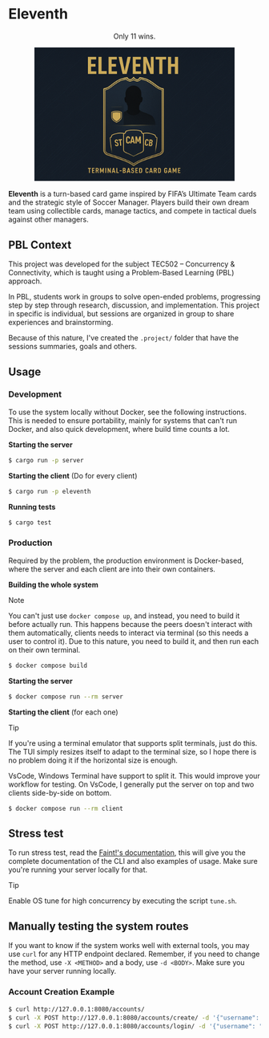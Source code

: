 # Eleventh

<p align="center">Only 11 wins.</p>

<p align="center">
    <img src=".project/images/cover.png" alt="Eleventh Cover" width="400" style="max-width:100%;">
</p>

**Eleventh** is a turn-based card game inspired by FIFA’s Ultimate Team cards and the strategic style of Soccer Manager.
Players build their own dream team using collectible cards, manage tactics, and compete in tactical duels against other managers. 


## PBL Context

This project was developed for the subject TEC502 – Concurrency & Connectivity, which is taught using a Problem-Based Learning (PBL) approach.

In PBL, students work in groups to solve open-ended problems, progressing step by step through research, discussion, and implementation. This project in specific is individual, but sessions are organized in group to share experiences and brainstorming.

Because of this nature, I've created the `.project/` folder that have the sessions summaries, goals and others.

## Usage

### Development

To use the system locally without Docker, see the following instructions.
This is needed to ensure portability, mainly for systems that can't run Docker,
and also quick development, where build time counts a lot.

**Starting the server**

```sh
$ cargo run -p server
```

**Starting the client** (Do for every client)

```sh
$ cargo run -p eleventh
```

**Running tests**

```sh
$ cargo test
```

### Production

Required by the problem, the production environment is Docker-based,
where the server and each client are into their own containers.

**Building the whole system**

> [!NOTE]
> You can't just use `docker compose up`, and instead, you need to build it before
> actually run. This happens because the peers doesn't interact with them automatically,
> clients needs to interact via terminal (so this needs a user to control it).
> Due to this nature, you need to build it, and then run each on their own terminal.

```sh
$ docker compose build
```

**Starting the server**

```sh
$ docker compose run --rm server
```

**Starting the client** (for each one)

> [!TIP]
> If you're using a terminal emulator that supports split terminals, just do this.
> The TUI simply resizes itself to adapt to the terminal size, so I hope there is 
> no problem doing it if the horizontal size is enough.
> 
> VsCode, Windows Terminal have support to split it. This would improve your workflow for testing.
> On VsCode, I generally put the server on top and two clients side-by-side on bottom.

```sh
$ docker compose run --rm client
```

## Stress test

To run stress test, read the [Faint!'s documentation](./faint/Readme.md), this will give you the complete documentation of the CLI and also examples of usage. Make sure you're running your server locally for that. 

> [!TIP]
> Enable OS tune for high concurrency by executing the script `tune.sh`.

## Manually testing the system routes

If you want to know if the system works well with external tools, you may use `curl` for any HTTP endpoint declared.
Remember, if you need to change the method, use `-X <METHOD>` and a body, use `-d <BODY>`. Make sure you have your server running locally.

### Account Creation Example

```sh
$ curl http://127.0.0.1:8080/accounts/
$ curl -X POST http://127.0.0.1:8080/accounts/create/ -d '{"username": "Rick", "password": "123456"}'
$ curl -X POST http://127.0.0.1:8080/accounts/login/ -d '{"username": "Rick", "password": "123456"}'
```